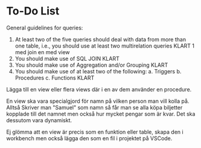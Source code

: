 # To-Do List
General guidelines for queries:
1. At least two of the five queries should deal with data from more than one table, i.e., you should use at least two multirelation queries KLART 1 med join en med view
2. You should make use of SQL JOIN KLART
3. You should make use of Aggregation and/or Grouping KLART
4. You should make use of at least two of the following:
    a. Triggers
    b. Procedures
    c. Functions KLART



Lägga till en view eller flera views där i en av dem använder en procedure.

En view ska vara specialgjord för namn på vilken person man vill kolla på. Alltså Skriver man "Samuel" som namn så får man se alla köpa biljetter kopplade till det namnet men också hur mycket pengar som är kvar. Det ska dessutom vara dynamiskt.

Ej glömma att en view är precis som en funktion eller table, skapa den i workbench men också lägga den som en fil i projektet på VSCode.